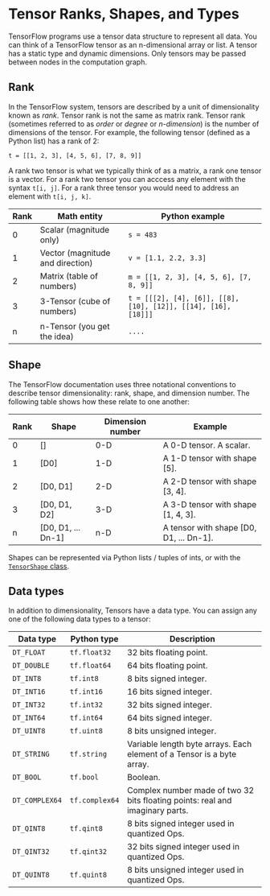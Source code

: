 # Tensor Ranks, Shapes, and Types

TensorFlow programs use a tensor data structure to represent all data. You can
think of a TensorFlow tensor as an n-dimensional array or list.
A tensor has a static type and dynamic dimensions. Only tensors may be passed
between nodes in the computation graph.

## Rank

In the TensorFlow system, tensors are described by a unit of dimensionality
known as *rank*. Tensor rank is not the same as matrix rank. Tensor rank
(sometimes referred to as *order* or *degree* or *n-dimension*) is the number
of dimensions of the tensor. For example, the following tensor (defined as a
Python list) has a rank of 2:

    t = [[1, 2, 3], [4, 5, 6], [7, 8, 9]]

A rank two tensor is what we typically think of as a matrix, a rank one tensor
is a vector. For a rank two tensor you can acccess any element with the syntax
`t[i, j]`.  For a rank three tensor you would need to address an element with
`t[i, j, k]`.

Rank | Math entity | Python example
--- | --- | ---
0 | Scalar (magnitude only) | `s = 483`
1 | Vector (magnitude and direction) | `v = [1.1, 2.2, 3.3]`
2 | Matrix (table of numbers) | `m = [[1, 2, 3], [4, 5, 6], [7, 8, 9]]`
3 | 3-Tensor (cube of numbers) | `t = [[[2], [4], [6]], [[8], [10], [12]], [[14], [16], [18]]]`
n | n-Tensor (you get the idea) | `....`

## Shape

The TensorFlow documentation uses three notational conventions to describe
tensor dimensionality: rank, shape, and dimension number. The following table
shows how these relate to one another:

Rank | Shape | Dimension number | Example
--- | --- | --- | ---
0 | [] | 0-D | A 0-D tensor.  A scalar.
1 | [D0] | 1-D | A 1-D tensor with shape [5].
2 | [D0, D1] | 2-D | A 2-D tensor with shape [3, 4].
3 | [D0, D1, D2] | 3-D | A 3-D tensor with shape [1, 4, 3].
n | [D0, D1, ... Dn-1] | n-D | A tensor with shape [D0, D1, ... Dn-1].

Shapes can be represented via Python lists / tuples of ints, or with the
[`TensorShape` class](../api_docs/python/framework.md#TensorShape).

## Data types

In addition to dimensionality, Tensors have a data type. You can assign any one
of the following data types to a tensor:

Data type | Python type | Description
--- | --- | ---
`DT_FLOAT` | `tf.float32` | 32 bits floating point.
`DT_DOUBLE` | `tf.float64` | 64 bits floating point.
`DT_INT8` | `tf.int8` | 8 bits signed integer.
`DT_INT16` | `tf.int16` | 16 bits signed integer.
`DT_INT32` | `tf.int32` | 32 bits signed integer.
`DT_INT64` | `tf.int64` | 64 bits signed integer.
`DT_UINT8` | `tf.uint8` | 8 bits unsigned integer.
`DT_STRING` | `tf.string` | Variable length byte arrays.  Each element of a Tensor is a byte array.
`DT_BOOL` | `tf.bool` | Boolean.
`DT_COMPLEX64` | `tf.complex64` | Complex number made of two 32 bits floating points: real and imaginary parts.
`DT_QINT8` | `tf.qint8` | 8 bits signed integer used in quantized Ops.
`DT_QINT32` | `tf.qint32` | 32 bits signed integer used in quantized Ops.
`DT_QUINT8` | `tf.quint8` | 8 bits unsigned integer used in quantized Ops.

